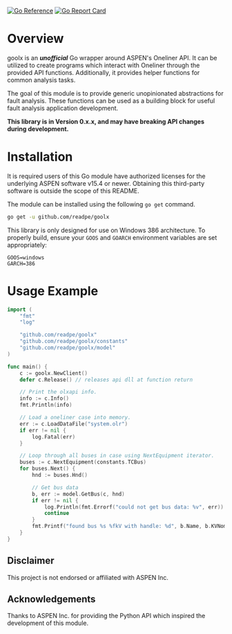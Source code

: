 [![Go Reference](https://pkg.go.dev/badge/github.com/readpe/goolx.svg)](https://pkg.go.dev/github.com/readpe/goolx)
[![Go Report Card](https://goreportcard.com/badge/github.com/readpe/goolx)](https://goreportcard.com/report/github.com/readpe/goolx)


# Overview

goolx is an **_unofficial_** Go wrapper around ASPEN's Oneliner API. It can be utilized to create programs which interact with Oneliner through the provided API functions. Additionally, it provides helper functions for common analysis tasks.

The goal of this module is to provide generic unopinionated abstractions for fault analysis. These functions can be used as a building block for useful fault analysis application development.

**This library is in Version 0.x.x, and may have breaking API changes during development.** 

# Installation
It is required users of this Go module have authorized licenses for the underlying ASPEN software v15.4 or newer. Obtaining this third-party software is outside the scope of this README. 

The module can be installed using the following `go get` command.
```bash
go get -u github.com/readpe/goolx
```

This library is only designed for use on Windows 386 architecture. To properly build, ensure your `GOOS` and `GOARCH` environment variables are set appropriately:

```
GOOS=windows
GARCH=386
```

# Usage Example
```go
import (
	"fmt"
	"log"

	"github.com/readpe/goolx"
	"github.com/readpe/goolx/constants"
	"github.com/readpe/goolx/model"
)

func main() {
	c := goolx.NewClient()
	defer c.Release() // releases api dll at function return

	// Print the olxapi info.
	info := c.Info()
	fmt.Println(info)

	// Load a oneliner case into memory.
	err := c.LoadDataFile("system.olr")
	if err != nil {
		log.Fatal(err)
	}

	// Loop through all buses in case using NextEquipment iterator.
	buses := c.NextEquipment(constants.TCBus)
	for buses.Next() {
		hnd := buses.Hnd()

		// Get bus data
		b, err := model.GetBus(c, hnd)
		if err != nil {
			log.Println(fmt.Errorf("could not get bus data: %v", err))
			continue
		}
		fmt.Printf("found bus %s %fkV with handle: %d", b.Name, b.KVNominal, b.HND)
	}
}
```

## Disclaimer
This project is not endorsed or affiliated with ASPEN Inc.

## Acknowledgements
Thanks to ASPEN Inc. for providing the Python API which inspired the development of this module.
